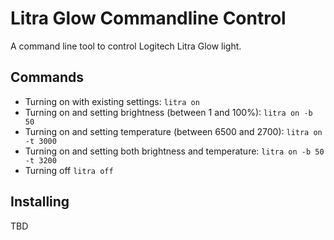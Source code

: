 # Litra Glow Commandline Control

A command line tool to control Logitech Litra Glow light.

## Commands

- Turning on with existing settings: `litra on`
- Turning on and setting brightness (between 1 and 100%): `litra on -b 50`
- Turning on and setting temperature (between 6500 and 2700): `litra on -t 3000`
- Turning on and setting both brightness and temperature: `litra on -b 50 -t 3200`
- Turning off `litra off`

## Installing

TBD
